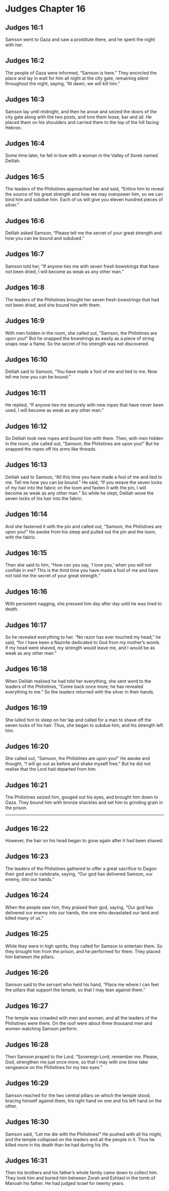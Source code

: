 # Judges Chapter 16

## Judges 16:1

Samson went to Gaza and saw a prostitute there, and he spent the night with her.

## Judges 16:2

The people of Gaza were informed, “Samson is here.” They encircled the place and lay in wait for him all night at the city gate, remaining silent throughout the night, saying, “At dawn, we will kill him.”

## Judges 16:3

Samson lay until midnight, and then he arose and seized the doors of the city gate along with the two posts, and tore them loose, bar and all. He placed them on his shoulders and carried them to the top of the hill facing Hebron.

## Judges 16:4

Some time later, he fell in love with a woman in the Valley of Sorek named Delilah.

## Judges 16:5

The leaders of the Philistines approached her and said, “Entice him to reveal the source of his great strength and how we may overpower him, so we can bind him and subdue him. Each of us will give you eleven hundred pieces of silver.”

## Judges 16:6

Delilah asked Samson, “Please tell me the secret of your great strength and how you can be bound and subdued.”

## Judges 16:7

Samson told her, “If anyone ties me with seven fresh bowstrings that have not been dried, I will become as weak as any other man.”

## Judges 16:8

The leaders of the Philistines brought her seven fresh bowstrings that had not been dried, and she bound him with them.

## Judges 16:9

With men hidden in the room, she called out, “Samson, the Philistines are upon you!” But he snapped the bowstrings as easily as a piece of string snaps near a flame. So the secret of his strength was not discovered.

## Judges 16:10

Delilah said to Samson, “You have made a fool of me and lied to me. Now tell me how you can be bound.”

## Judges 16:11

He replied, “If anyone ties me securely with new ropes that have never been used, I will become as weak as any other man.”

## Judges 16:12

So Delilah took new ropes and bound him with them. Then, with men hidden in the room, she called out, “Samson, the Philistines are upon you!” But he snapped the ropes off his arms like threads.

## Judges 16:13

Delilah said to Samson, “All this time you have made a fool of me and lied to me. Tell me how you can be bound.” He said, “If you weave the seven locks of my hair into the fabric on the loom and fasten it with the pin, I will become as weak as any other man.” So while he slept, Delilah wove the seven locks of his hair into the fabric.

## Judges 16:14

And she fastened it with the pin and called out, “Samson, the Philistines are upon you!” He awoke from his sleep and pulled out the pin and the loom, with the fabric.

## Judges 16:15

Then she said to him, “How can you say, ‘I love you,’ when you will not confide in me? This is the third time you have made a fool of me and have not told me the secret of your great strength.”

## Judges 16:16

With persistent nagging, she pressed him day after day until he was tired to death.

## Judges 16:17

So he revealed everything to her. “No razor has ever touched my head,” he said, “for I have been a Nazirite dedicated to God from my mother’s womb. If my head were shaved, my strength would leave me, and I would be as weak as any other man.”

## Judges 16:18

When Delilah realised he had told her everything, she sent word to the leaders of the Philistines, “Come back once more; he has revealed everything to me.” So the leaders returned with the silver in their hands.

## Judges 16:19

She lulled him to sleep on her lap and called for a man to shave off the seven locks of his hair. Thus, she began to subdue him, and his strength left him.

## Judges 16:20

She called out, “Samson, the Philistines are upon you!” He awoke and thought, “I will go out as before and shake myself free.” But he did not realise that the Lord had departed from him.

## Judges 16:21

The Philistines seized him, gouged out his eyes, and brought him down to Gaza. They bound him with bronze shackles and set him to grinding grain in the prison.

---

## Judges 16:22

However, the hair on his head began to grow again after it had been shaved.

## Judges 16:23

The leaders of the Philistines gathered to offer a great sacrifice to Dagon their god and to celebrate, saying, “Our god has delivered Samson, our enemy, into our hands.”

## Judges 16:24

When the people saw him, they praised their god, saying, “Our god has delivered our enemy into our hands, the one who devastated our land and killed many of us.”

## Judges 16:25

While they were in high spirits, they called for Samson to entertain them. So they brought him from the prison, and he performed for them. They placed him between the pillars.

## Judges 16:26

Samson said to the servant who held his hand, “Place me where I can feel the pillars that support the temple, so that I may lean against them.”

## Judges 16:27

The temple was crowded with men and women, and all the leaders of the Philistines were there. On the roof were about three thousand men and women watching Samson perform.

## Judges 16:28

Then Samson prayed to the Lord, “Sovereign Lord, remember me. Please, God, strengthen me just once more, so that I may with one blow take vengeance on the Philistines for my two eyes.”

## Judges 16:29

Samson reached for the two central pillars on which the temple stood, bracing himself against them, his right hand on one and his left hand on the other.

## Judges 16:30

Samson said, “Let me die with the Philistines!” He pushed with all his might, and the temple collapsed on the leaders and all the people in it. Thus he killed more in his death than he had during his life.

## Judges 16:31

Then his brothers and his father’s whole family came down to collect him. They took him and buried him between Zorah and Eshtaol in the tomb of Manoah his father. He had judged Israel for twenty years.

